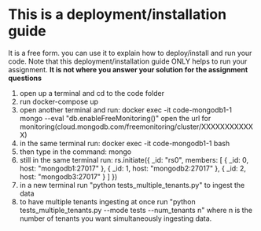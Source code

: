 # This is a deployment/installation guide

It is a free form. you can use it to explain how to deploy/install and run  your code. Note that this deployment/installation guide ONLY helps to run your assignment. **It is not where you answer your solution for the assignment questions**

1. open up a terminal and cd to the code folder
2. run docker-compose up
3. open another terminal and run: docker exec -it code-mongodb1-1  mongo --eval "db.enableFreeMonitoring()" open the url for monitoring(cloud.mongodb.com/freemonitoring/cluster/XXXXXXXXXXXX)
4. in the same terminal run: docker exec -it code-mongodb1-1 bash
5. then type in the command: mongo
6. still in the same terminal run: 
    rs.initiate({
    _id: "rs0",
    members: [
        { _id: 0, host: "mongodb1:27017" },
        { _id: 1, host: "mongodb2:27017" },
        { _id: 2, host: "mongodb3:27017" }
    ]
    })
8. in a new terminal run  "python tests_multiple_tenants.py" to ingest the data
9. to have multiple tenants ingesting at once run  "python tests_multiple_tenants.py --mode tests --num_tenants n"  where n is the number of tenants you want simultaneously ingesting data.